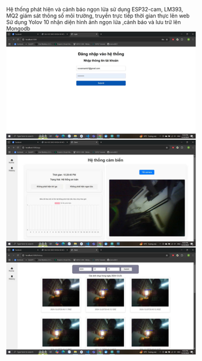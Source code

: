 Hệ thống phát hiện và cảnh báo ngọn lửa sử dụng ESP32-cam, LM393, MQ2
giám sát thông số môi trường, truyền trực tiếp thời gian thực lên web
Sử dụng Yolov 10 nhận diện hình ảnh ngọn lửa ,cảnh báo và lưu trữ lên Mongodb
![đăng nhập](https://github.com/namvu0823/prj3-final/blob/main/image/z6239286303937_fcff532fc5414d31072b73cb9153e371.jpg)
![giám sát môi trường](https://github.com/namvu0823/prj3-final/blob/main/image/z6239286304577_251628c6081f4f5566a8764b83378190.jpg)
![thống kê](https://github.com/namvu0823/prj3-final/blob/main/image/z6239286304137_bc27345679881bb414c6f670ad730728.jpg)
